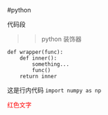 #python 

代码段 <br>
>> python 装饰器
```
def wrapper(func):
    def inner():
        something...
        func()
    return inner
```

这是行内代码 `import numpy as np`

<font color="red">红色文字</font>
